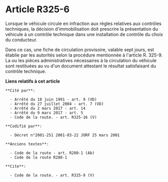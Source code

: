# Article R325-6

Lorsque le véhicule circule en infraction aux règles relatives aux contrôles techniques, la décision d'immobilisation doit
prescrire la présentation du véhicule à un contrôle technique dans une installation de contrôle du choix du conducteur. 

Dans ce cas, une fiche de circulation provisoire, valable sept jours, est établie par les autorités selon la procédure
mentionnée à l'article R. 325-9. La ou les pièces administratives nécessaires à la circulation du véhicule sont restituées au
vu d'un document attestant le résultat satisfaisant du contrôle technique.

**Liens relatifs à cet article**

	**Cité par**:

	  - Arrêté du 18 juin 1991 - art. 9 (VD)
	  - Arrêté du 27 juillet 2004 - art. 7 (VD)
	  - Arrêté du 2 mars 2017 - art. 14
	  - Arrêté du 9 mars 2017 - art. 5
	  - Code de la route. - art. R325-16 (V)

	**Codifié par**:

	  - Décret n°2001-251 2001-03-22 JORF 25 mars 2001

	**Anciens textes**:

	  - Code de la route - art. R280-1 (Ab)
	  - Code de la route R280-1

	**Cite**:

	  - Code de la route. - art. R325-9 (V)
